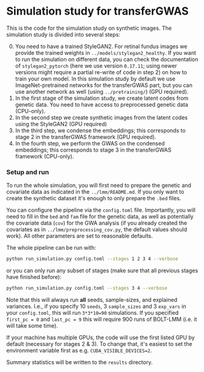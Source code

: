 # Simulation study for transferGWAS

This is the code for the simulation study on synthetic images.
The simulation study is divided into several steps:

0. You need to have a trained StyleGAN2. For retinal fundus images we provide the trained weights in `../models/stylegan2_healthy`. If you want to run the simulation on different data, you can check the documentation of `stylegan2_pytorch` (here we use version `0.17.11`; using newer versions might require a partial re-write of code in step 2) on how to train your own model. In this simulation study by default we use ImageNet-pretrained networks for the transferGWAS part, but you can use another network as well (using `../pretraining/`) (GPU required).
1. In the first stage of the simulation study, we create latent codes from genetic data. You need to have access to preprocessed genetic data (CPU-only).
2. In the second step we create synthetic images from the latent codes using the StyleGAN2 (GPU required)
3. In the third step, we condense the embeddings; this corresponds to stage 2 in the transferGWAS framework (GPU required).
4. In the fourth step, we perform the GWAS on the condensed embeddings; this corresponds to stage 3 in the transferGWAS framework (CPU-only).


### Setup and run

To run the whole simulation, you will first need to prepare the genetic and covariate data as indicated in the `../lmm/README.md`. If you only want to create the synthetic dataset it's enough to only prepare the `.bed` files.

You can configure the pipeline via the `config.toml` file. Importantly, you will need to fill in the `bed` and `fam` file for the genetic data, as well as potentially the covariate data (`cov`) for the GWA analysis (if you already created the covariates as in `../lmm/preprocessing_cov.py`, the default values should work). All other parameters are set to reasonable defaults.

The whole pipeline can be run with:
```bash
python run_simulation.py config.toml --stages 1 2 3 4 --verbose
```
or you can only run any subset of stages (make sure that all previous stages have finished before):
```bash
python run_simulation.py config.toml --stages 3 4 --verbose
```

Note that this will always run **all** seeds, sample-sizes, and explained variances. I.e., if you specify 10 `seeds`, 3 `sample_sizes` and 3 `exp_vars` in your `config.toml`, this will run `3*3*10=90` simulations. If you specified `first_pc = 0` and `last_pc = 9` this will require 900 runs of BOLT-LMM (i.e. it will take some time).

If your machine has multiple GPUs, the code will use the first listed GPU by default (necessary for stages 2 & 3). To change that, it's easiest to set the environment variable first as e.g. `CUDA_VISIBLE_DEVICES=2`.

Summary statistics will be written to the `results` directory. 

